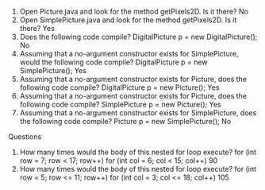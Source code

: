 1. Open Picture.java and look for the method getPixels2D. Is it there?
No
2. Open SimplePicture.java and look for the method getPixels2D. Is it there?
Yes
3. Does the following code compile?
         DigitalPicture p = new DigitalPicture();
No
4. Assuming that a no-argument constructor exists for SimplePicture, would the following
code compile?
         DigitalPicture p = new SimplePicture();
Yes
5. Assuming that a no-argument constructor exists for Picture, does the following code
compile?
         DigitalPicture p = new Picture();
Yes
6. Assuming that a no-argument constructor exists for Picture, does the following code
compile?
         SimplePicture p = new Picture();
Yes
7. Assuming that a no-argument constructor exists for SimplePicture, does the following
code compile?
         Picture p = new SimplePicture();
No

Questions
1. How many times would the body of this nested for loop execute? for (int row = 7; row < 17; row++)
         for (int col = 6; col < 15; col++)
90
2. How many times would the body of this nested for loop execute?
       for (int row = 5; row <= 11; row++)
         for (int col = 3; col <= 18; col++)
105